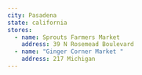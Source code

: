 ```yaml
---
city: Pasadena
state: california
stores:
  - name: Sprouts Farmers Market
    address: 39 N Rosemead Boulevard
  - name: "Ginger Corner Market "
    address: 217 Michigan
---
```

